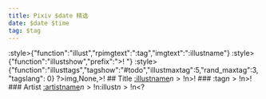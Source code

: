 ```yaml
---
title: Pixiv $date 精选
date: $date $time
tag: $tag
---
```

:style>{"function":"illust","rpimgtext":":tag","imgtext":":illustname"}
:style>{"function":"illustshow","prefix":">! "}
:style>{"function":"illusttags","tagshow":"#todo","illustmaxtag":5,"rand_maxtag":3,"tagslang": 0}
?>img,None,>! ## Title [:illustname](https://www.pixiv.net/artworks/:illustid)$n>!$n>! ### :tag$n>!$n>! ### Artist [:artistname](https://www.pixiv.net/users/:artistid)$n>!$n:illust$n>!$n<?
